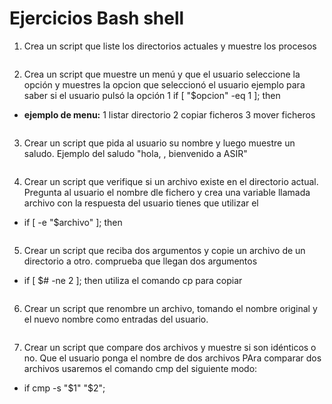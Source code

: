 # Ejercicios Bash shell

1. Crea un script que liste los directorios actuales y muestre los procesos
```bash

```

2. Crea un script que muestre un menú y que el usuario seleccione la opción y muestres la opcion que seleccionó el usuario
ejemplo para saber si el usuario pulsó la opción 1 if [ "$opcion" -eq 1 ]; then
* **ejemplo de menu:**
  1 listar directorio
  2 copiar ficheros
  3 mover ficheros

```bash

```

3. Crear un script que pida al usuario su nombre y luego muestre un saludo.
  Ejemplo del saludo "hola, <tu nombre>, bienvenido a ASIR"

```bash

```

4. Crear un script que verifique si un archivo existe en el directorio actual.
Pregunta al usuario el nombre dle fichero y crea una variable llamada archivo con la respuesta del usuario
tienes que utilizar el
* if [ -e "$archivo" ]; then

```bash

```

5. Crear un script que reciba dos argumentos y copie un archivo de un directorio a otro.
comprueba que llegan dos argumentos
* if [ $# -ne 2 ]; then
utiliza el comando cp para copiar

```bash

```

6. Crear un script que renombre un archivo, tomando el nombre original y el nuevo nombre como entradas del usuario.

```bash

```

7. Crear un script que compare dos archivos y muestre si son idénticos o no.
Que el usuario ponga el nombre de dos archivos
PAra comparar dos archivos usaremos el comando cmp del siguiente modo:
* if cmp -s "$1" "$2"; 

```bash

```

